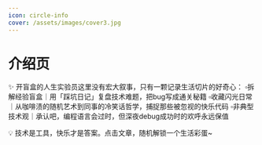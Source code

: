 ```yaml
---
icon: circle-info
cover: /assets/images/cover3.jpg
---
```


# 介绍页

✨ ​开盲盒的人生实验员​
这里没有宏大叙事，只有一颗记录生活切片的好奇心：
▫️ ​拆解经验盲盒｜用「踩坑日记」复盘技术难题，把bug写成通关秘籍
▫️ ​收藏闪光日常｜从咖啡渍的随机艺术到同事的冷笑话哲学，捕捉那些被忽视的快乐代码
▫️ ​非典型技术观｜承认吧，编程语言会过时，但深夜debug成功时的欢呼永远保值

💡 技术是工具，快乐才是答案。点击文章，随机解锁一个生活彩蛋~
